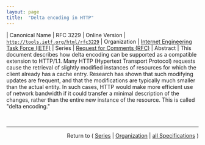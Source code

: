 ```yaml
---
layout: page
title:  "Delta encoding in HTTP"
---
```


| Canonical Name | RFC 3229
| Online Version | [`http://tools.ietf.org/html/rfc3229`](http://tools.ietf.org/html/rfc3229)
| Organization | [Internet Engineering Task Force (IETF)](..)
| Series | [Request for Comments (RFC)](.)
| Abstract | This document describes how delta encoding can be supported as a compatible extension to HTTP/1.1. Many HTTP (Hypertext Transport Protocol) requests cause the retrieval of slightly modified instances of resources for which the client already has a cache entry. Research has shown that such modifying updates are frequent, and that the modifications are typically much smaller than the actual entity. In such cases, HTTP would make more efficient use of network bandwidth if it could transfer a minimal description of the changes, rather than the entire new instance of the resource. This is called "delta encoding."

<br/>
<hr/>

<p style="text-align: right">Return to ( <a href="./">Series</a> | <a href="../">Organization</a> | <a href="../../">all Specifications</a> )</p>